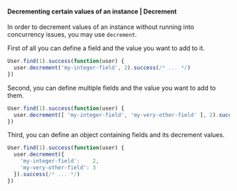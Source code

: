 #### Decrementing certain values of an instance | Decrement

In order to decrement values of an instance without running into concurrency issues, you may use `decrement`.

First of all you can define a field and the value you want to add to it.

```js
User.find(1).success(function(user) {
  user.decrement('my-integer-field', 2).success(/* ... */)
})
```

Second, you can define multiple fields and the value you want to add to them.

```js
User.find(1).success(function(user) {
  user.decrement([ 'my-integer-field', 'my-very-other-field' ], 2).success(/* ... */)
})
```

Third, you can define an object containing fields and its decrement values.

```js
User.find(1).success(function(user) {
  user.decrement({
    'my-integer-field':    2,
    'my-very-other-field': 3
  }).success(/* ... */)
})
```
